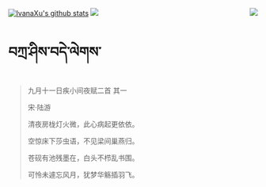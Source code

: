 [![IvanaXu's github stats](https://github-readme-stats.vercel.app/api?username=IvanaXu&show_icons=true&theme=vue-dark)](https://github.com/anuraghazra/github-readme-stats)
<img align="right" src="https://github-readme-stats.vercel.app/api/top-langs/?username=IvanaXu&langs_count=7&theme=graywhite" />
<img src="https://github-readme-stats.vercel.app/api/wakatime?username=IvanaXu&layout=compact&langs_count=6&theme=vue-dark&&custom_title=Programming Times(Jul 29 2021-)" />
# བཀྲ་ཤིས་བདེ་ལེགས་
> 九月十一日疾小间夜赋二首 其一
>
> 宋·陆游
>
> 清夜房栊灯火微，此心病起更依依。
> 
> 空惊床下莎虫语，不见梁间巢燕归。
> 
> 苍砚有池残墨在，白头不栉乱书围。
> 
> 可怜未遽忘风月，犹梦华觞插羽飞。